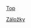 [Top](https://raindrop.io/bedjan/top-22446654)

[Záložky](https://raindrop.io/bedjan/zalozky-22446332)
